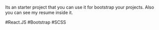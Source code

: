 Its an starter project that you can use it for bootstrap your projects.
Also you can see my resume inside it.


#React.JS
#Bootstrap
#SCSS